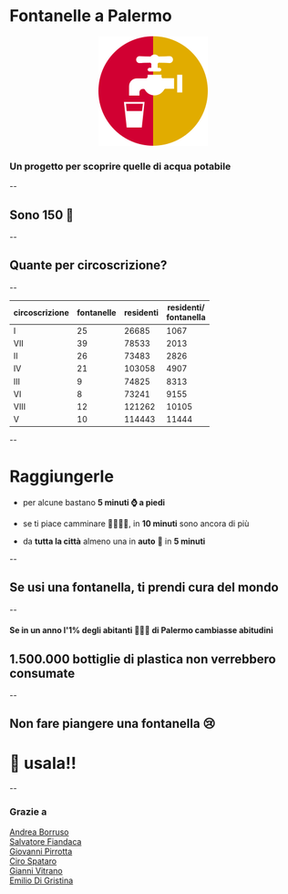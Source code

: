 <!-- .slide: data-background="#136CE9" -->
# Fontanelle a Palermo

<div align="center">
<img src="./imgs/fontanelleAPalermo_logo.png" style="background:none; border:none; box-shadow:none;">
</div>

### Un progetto per scoprire quelle di acqua potabile

--

<!-- .slide: data-background="./imgs/mappaBase.jpg" data-background-transition="zoom" -->

## Sono 150 🧮
<!-- .element: class="fragment grow highlight-orange" -->



--

<!-- .slide: data-background="./imgs/mappaConteggiCirc.jpg" data-background-transition="zoom" data-state="tabella" -->
## Quante per circoscrizione?

--

<!-- .slide: data-background="./imgs/mappaConteggiCirc.jpg"  data-state="tabella" -->

| circoscrizione | fontanelle | residenti | residenti/<br>fontanella |
| --- | --- | --- | --- |
| I | 25 | 26685 | 1067 |
| VII | 39 | 78533 | 2013 |
| II | 26 | 73483 | 2826 |
| IV | 21 | 103058 | 4907 |
| III | 9 | 74825 | 8313 |
| VI | 8 | 73241 | 9155 |
| VIII | 12 | 121262 | 10105 |
| V | 10 | 114443 | 11444 |

--

<!-- .slide: data-background="#136CE9" data-state="lista" -->

# Raggiungerle

<div>

<!-- .element: class="fragment" -->
- per alcune bastano **5 minuti ⌚ a piedi**<!-- .element: class="fragment highlight-verde" -->
</div>

<div>

<!-- .element: class="fragment"  -->
- se ti piace camminare 🚶‍♀️🚶‍♂️, in **10 minuti** sono ancora di più<!-- .element: class="fragment highlight-verde grow" -->
</div>

<div>

<!-- .element: class="fragment"  -->
- da **tutta la città** almeno una in **auto** 🚗<!-- .element: class="fragment highlight-verde grow" --> in **5 minuti**<!-- .element: class="fragment highlight-verde grow" -->
</div>


--

<!-- .slide: data-background="./imgs/bottiglie.jpg" data-background-transition="zoom" data-state="titolo" -->

## Se usi una fontanella, ti prendi cura del mondo

--

<!-- .slide: data-background="#136CE9" -->

#### Se in un anno l'1% degli abitanti 🧑‍🤝‍🧑 di Palermo cambiasse abitudini

## 1.500.000 bottiglie di plastica non verrebbero consumate<!-- .element: class="fragment grow" -->

--

<!-- .slide: data-background="./imgs/goccieFontana.gif"  data-state="usala" -->

## Non fare piangere una fontanella 😢<!-- .element: class="fragment" -->

# 🙏 usala!!<!-- .element: class="fragment" -->

--


### Grazie a

  <div class="lt-grid-container">
    <div>
      <a href="https://twitter.com/aborruso" target="_blank">Andrea Borruso</a>
    </div>
    <div>
      <a href="https://twitter.com/totofiandaca" target="_blank">Salvatore Fiandaca</a>
    </div>
    <div>
      <a href="https://twitter.com/gpirrotta" target="_blank">Giovanni Pirrotta</a>
    </div>
    <div>
      <a href="https://twitter.com/cirospat" target="_blank">Ciro Spataro</a>
    </div>
    <div>
      <a href="https://twitter.com/gbvitrano" target="_blank">Gianni Vitrano</a>
    </div>
    <div>
      <a href="#" target="_blank">Emilio Di Gristina</a>
    </div>
  </div>

